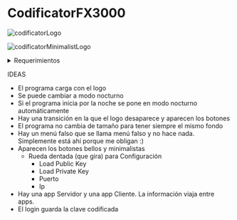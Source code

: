 # CodificatorFX3000

![codificatorLogo](https://i.imgur.com/hNIxWIw.png)

![codificatorMinimalistLogo](https://i.imgur.com/rsOTiLr.png)

<details>
<summary>Requerimientos</summary>

- Tendremos una pantalla de inicio con un logo de bienvenida.
- Tendremos una barra de menú superior con estas opciones:

    Codificador:
        Cifrar
        Descifrar
    Configuración
        Cargar clave pública
        Cargar clave privada

- Las pantallas de cifrar y descifrar serán dos textAreas con un botón. Un textArea de entrada y otro de salida (este de sólo lectura)
- Las pantallas de cargar clave tendrán la opción de subir un fichero y cargarlo en memoria como certificado público o privado.

</details>

IDEAS

- El programa carga con el logo
- Se puede cambiar a modo nocturno
- Si el programa inicia por la noche se pone en modo nocturno automáticamente
- Hay una transición en la que el logo desaparece y aparecen los botones
- El programa no cambia de tamaño para tener siempre el mismo fondo
- Hay un menú falso que se llama menú falso y no hace nada. Simplemente está ahí porque me obligan :)
- Aparecen los botones bellos y minimalistas
  - Rueda dentada (que gira) para Configuración
    - Load Public Key
    - Load Private Key
    - Puerto
    - Ip
- Hay una app Servidor y una app Cliente. La información viaja entre apps.
- El login guarda la clave codificada